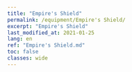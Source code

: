 ```yaml
---
title: "Empire's Shield"
permalink: /equipment/Empire's Shield/
excerpt: "Empire's Shield"
last_modified_at: 2021-01-25
lang: en
ref: "Empire's Shield.md"
toc: false
classes: wide
---
```


